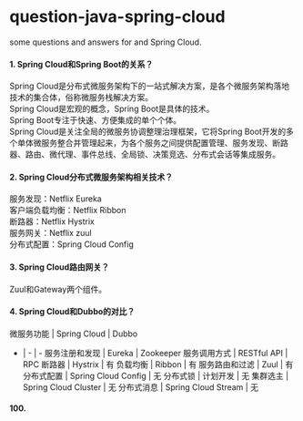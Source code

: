 # question-java-spring-cloud
some questions and answers for and Spring Cloud.

#### 1. Spring Cloud和Spring Boot的关系？
Spring Cloud是分布式微服务架构下的一站式解决方案，是各个微服务架构落地技术的集合体，俗称微服务栈解决方案。<br>
Spring Cloud是宏观的概念，Spring Boot是具体的技术。<br>
Spring Boot专注于快速、方便集成的单个个体。<br>
Spring Cloud是关注全局的微服务协调整理治理框架，它将Spring Boot开发的多个单体微服务整合并管理起来，为各个服务之间提供配置管理、服务发现、断路器、路由、微代理、事件总线、全局锁、决策竞选、分布式会话等集成服务。

#### 2. Spring Cloud分布式微服务架构相关技术？
服务发现：Netflix Eureka<br>
客户端负载均衡：Netflix Ribbon<br>
断路器：Netflix Hystrix<br>
服务网关：Netflix zuul<br>
分布式配置：Spring Cloud Config<br>

#### 3. Spring Cloud路由网关？
Zuul和Gateway两个组件。

#### 4. Spring Cloud和Dubbo的对比？
微服务功能 | Spring Cloud | Dubbo
- | - | -
服务注册和发现 | Eureka | Zookeeper
服务调用方式 | RESTful API | RPC
断路器 | Hystrix | 有
负载均衡 | Ribbon | 有
服务路由和过滤 | Zuul | 有
分布式配置 | Spring Cloud Config | 无
分布式锁 | 计划开发 | 无
集群选主 | Spring Cloud Cluster | 无
分布式消息 | Spring Cloud Stream | 无





#### 100.
